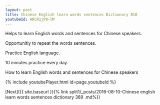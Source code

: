 ```yaml
---
layout: post
title: Chinese English learn words sentences Dictionary 810 
youtubeId: ARCR1jP8-lM
---
```

 
 
Helps to learn English words and sentences for Chinese speakers.

Opportunitiy to repeat the words sentences. 

Practice English language. 
 
10 minutes practice every day. 
 
How to learn English words and sentences for Chinese speakers 
 
{% include youtubePlayer.html id=page.youtubeId %}
 
 
[Next]({{ site.baseurl }}{% link  split1/_posts/2016-08-10-Chinese english learn words sentences dictionary 369 .md%})
 
